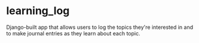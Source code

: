 # learning_log
Django-built app that allows users to log the topics they're interested in and to make journal entries as they learn about each topic.
